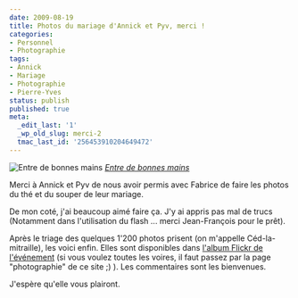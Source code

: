 ```yaml
---
date: 2009-08-19
title: Photos du mariage d'Annick et Pyv, merci !
categories:
- Personnel
- Photographie
tags:
- Annick
- Mariage
- Photographie
- Pierre-Yves
status: publish
published: true
meta:
  _edit_last: '1'
  _wp_old_slug: merci-2
  tmac_last_id: '256453910204649472'
---
```

<img src="https://farm3.static.flickr.com/2606/3833459479_841d62fcd1.jpg" alt="Entre de bonnes mains" />
<em><a title="photo sharing" href="https://www.flickr.com/photos/alienlebarge/3833459479/">Entre de bonnes mains</a></em>

Merci à Annick et Pyv de nous avoir permis avec Fabrice de faire les photos du thé et du souper de leur mariage.

De mon coté, j'ai beaucoup aimé faire ça. J'y ai appris pas mal de trucs (Notamment dans l'utilisation du flash ... merci Jean-François pour le prêt).

Après le triage des quelques 1'200 photos prisent (on m'appelle Céd-la-mitraille), les voici enfin. Elles sont disponibles dans <a title="Les photos du mariage d'Annick et Pierre-Yves" href="https://www.flickr.com/photos/alienlebarge/sets/72157622076060218/">l'album Flickr de l'événement</a> (si vous voulez toutes les voires, il faut passez par la page "photographie" de ce site ;) ). Les commentaires sont les bienvenues.

J'espère qu'elle vous plairont.
